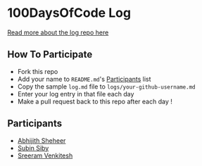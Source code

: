 # 100DaysOfCode Log

[Read more about the log repo here](https://github.com/kallaway/100-days-of-code)

## How To Participate

* Fork this repo
* Add your name to `README.md`'s [Participants](#participants) list
* Copy the sample `log.md` file to `logs/your-github-username.md`
* Enter your log entry in that file each day
* Make a pull request back to this repo after each day !

## Participants

* [Abhijith Sheheer](https://github.com/abspython)
* [Subin Siby](https://github.com/subins2000)
* [Sreeram Venkitesh](https://github.com/fillerInk)

